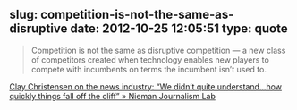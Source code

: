 slug: competition-is-not-the-same-as-disruptive
date: 2012-10-25 12:05:51
type: quote
---

> Competition is not the same as disruptive competition — a new class of competitors created when technology enables new players to compete with incumbents on terms the incumbent isn’t used to.

[Clay Christensen on the news industry: “We didn’t quite understand…how quickly things fall off the cliff” » Nieman Journalism Lab](http://www.niemanlab.org/2012/10/clay-christensen-on-the-news-industry-we-didnt-quite-understand-how-quickly-things-fall-off-the-cliff/)
